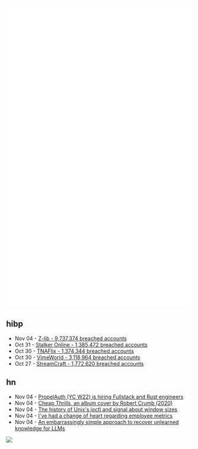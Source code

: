![Metrics](https://raw.githubusercontent.com/phixion/phixion/master/metrics.svg)

## hibp

<!--
for https://github.com/phixion/phixion/blob/main/.github/workflows/feeds.yml
-->
<!--START_SECTION:haveibeenpwnd-->
- Nov 04 - [Z-lib - 9,737,374 breached accounts](https://haveibeenpwned.com/PwnedWebsites#ZLib)
- Oct 31 - [Stalker Online - 1,385,472 breached accounts](https://haveibeenpwned.com/PwnedWebsites#StalkerOnline)
- Oct 30 - [TNAFlix - 1,374,344 breached accounts](https://haveibeenpwned.com/PwnedWebsites#TNAFlix)
- Oct 30 - [VimeWorld - 3,118,964 breached accounts](https://haveibeenpwned.com/PwnedWebsites#VimeWorld)
- Oct 27 - [StreamCraft - 1,772,620 breached accounts](https://haveibeenpwned.com/PwnedWebsites#StreamCraft)
<!--END_SECTION:haveibeenpwnd-->

## hn

<!--
for https://github.com/phixion/phixion/blob/main/.github/workflows/feeds.yml
-->
<!--START_SECTION:hn-->
- Nov 04 - [PropelAuth (YC W22) is hiring Fullstack and Rust engineers](https://www.ycombinator.com/companies/propelauth/jobs)
- Nov 04 - [Cheap Thrills, an album cover by Robert Crumb (2020)](https://musicaficionado.blog/2020/01/28/cheap-thrills-an-album-cover-by-robert-crumb/)
- Nov 04 - [The history of Unix's ioctl and signal about window sizes](https://utcc.utoronto.ca/~cks/space/blog/unix/WindowSizeIoctlAndSignal)
- Nov 04 - [I've had a change of heart regarding employee metrics](http://rachelbythebay.com/w/2024/11/03/metrics/)
- Nov 04 - [An embarrassingly simple approach to recover unlearned knowledge for LLMs](https://arxiv.org/abs/2410.16454)
<!--END_SECTION:hn-->

<!--
for https://yhype.me
-->
![](https://hit.yhype.me/github/profile?user_id=13013670)
